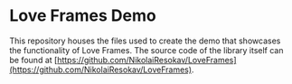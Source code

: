 # Love Frames Demo

This repository houses the files used to create the demo that showcases the functionality of Love Frames. The source code of the library itself can be found at [https://github.com/NikolaiResokav/LoveFrames](https://github.com/NikolaiResokav/LoveFrames).